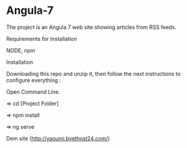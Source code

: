 # Angula-7

The project is an Angula 7 web site showing articles from RSS feeds.

Requirements for Installation

NODE, npm

Installation

Downloading this repo and unzip it, then follow the next instructions to configure everything :

Open Command Line.

=> cd [Project Folder]

=> npm install

=> ng serve

Dem site (http://yaoumi.byethost24.com/)
